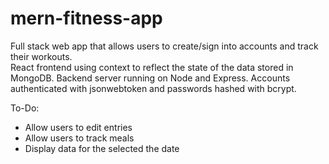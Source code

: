 # mern-fitness-app
Full stack web app that allows users to create/sign into accounts and track their workouts.  
React frontend using context to reflect the state of the data stored in MongoDB.
Backend server running on Node and Express. Accounts authenticated with jsonwebtoken and passwords hashed with bcrypt.

To-Do:
- Allow users to edit entries
- Allow users to track meals
- Display data for the selected the date
